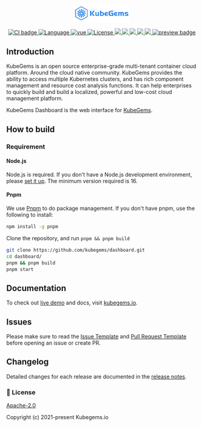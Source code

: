 <p align="center">
  <a href="https://kubegems.io" target="_blank">
    <img alt="Kubegems Logo" width="30%" style="max-width: 100%;" src="./kubegems-logo.jpeg">
  </a>
</p>

<p align="center">
  <a href="https://github.com/kubegems/dashboard/actions">
    <img src="https://github.com/kubegems/dashboard/workflows/build/badge.svg" alt="CI badge">
  </a>
  <a href="https://cn.vuejs.org/">
    <img src="https://img.shields.io/badge/Language-Vue-blue.svg" alt="Language">
  </a>
  <a href="https://github.com/vuejs/vue">
    <img src="https://img.shields.io/badge/vue-2.7.x-green.svg" alt="vue">
  </a>
  <a href="https://opensource.org/licenses/Apache-2.0">
    <img src="https://img.shields.io/badge/License-Apache%202.0-blue.svg" alt="License">
  </a>
  <a title="Crowdin" target="_blank" href="https://crowdin.com">
    <img src="https://badges.crowdin.net/kubegems-dashboard/localized.svg">
  </a>
  <a title="commitizen" target="_blank" href="http://commitizen.github.io/cz-cli/">
    <img src="https://img.shields.io/badge/commitizen-friendly-brightgreen.svg">
  </a>
  <a title="release" target="_blank" href="https://github.com/kubegems/dashboard/releases">
    <img src="https://img.shields.io/github/v/release/kubegems/dashboard?include_prereleases">
  </a>
  <a title="size" target="_blank" href="/">
    <img src="https://img.shields.io/github/repo-size/kubegems/dashboard">
  </a>
  <a title="github search hit" target="_blank" href="https://github.com/kubegems">
    <img src="https://img.shields.io/github/search/kubegems/dashboard/kubegems">
  </a>
  <a title="commit-activity" target="_blank" href="https://github.com/kubegems">
    <img alt="preview badge" src="https://img.shields.io/github/commit-activity/m/kubegems/dashboard">
  </a>
</p>

## Introduction

KubeGems is an open source enterprise-grade multi-tenant container cloud platform. Around the cloud native community. KubeGems provides the ability to access multiple Kubernetes clusters, and has rich component management and resource cost analysis functions. It can help enterprises to quickly build and build a localized, powerful and low-cost cloud management platform.

KubeGems Dashboard is the web interface for [KubeGems](https://github.com/kubegems/kubegems).

## How to build

### Requirement

#### Node.js

Node.js is required. If you don't have a Node.js development environment, please [set it up](https://nodejs.org/en/download/). The minimum version required is 16.

#### Pnpm

We use [Pnpm](https://pnpm.io/) to do package management. If you don't have pnpm, use the following to install:

```sh
npm install -g pnpm
```

Clone the repository, and run `pnpm && pnpm build`

```sh
git clone https://github.com/kubegems/dashboard.git
cd dashboard/
pnpm && pnpm build
pnpm start
```

## Documentation

To check out [live demo](https://demo.kubegems.io/) and docs, visit [kubegems.io](https://kubegems.io).

## Issues

Please make sure to read the [Issue Template](https://github.com/kubegems/dashboard/blob/main/.github/ISSUE_TEMPLATE.md) and [Pull Request Template](https://github.com/kubegems/dashboard/blob/main/.github/PULL_REQUEST_TEMPLATE.md) before opening an issue or create PR.

## Changelog

Detailed changes for each release are documented in the [release notes](https://github.com/kubegems/dashboard/releases).

### 📑 License

[Apache-2.0](https://opensource.org/licenses/Apache-2.0)

Copyright (c) 2021-present Kubegems.io
